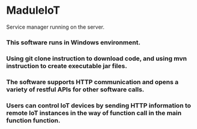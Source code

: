 # MaduleIoT
Service manager running on the server.   
### This software runs in Windows environment. 
### Using git clone instruction to download code, and using mvn instruction to create executable jar files.
### The software supports HTTP communication and opens a variety of restful APIs for other software calls.
### Users can control IoT devices by sending HTTP information to remote IoT instances in the way of function call in the main function function.
